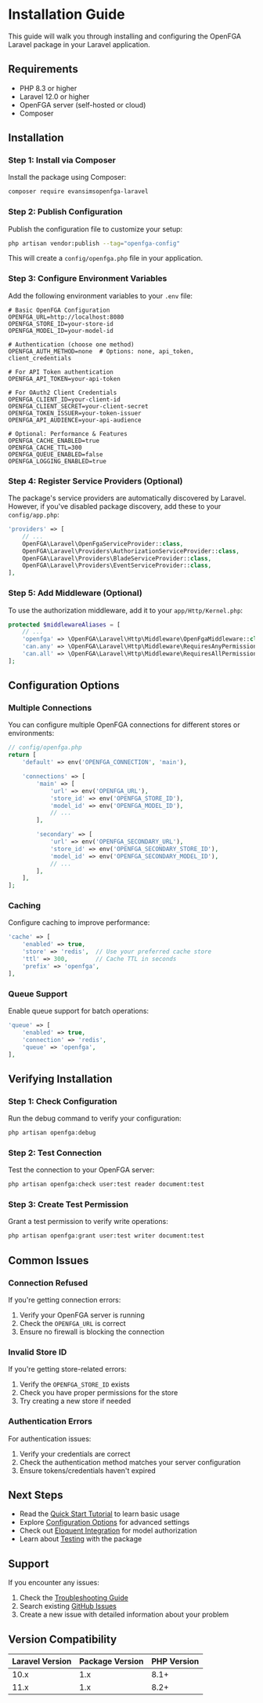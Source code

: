 # Installation Guide

This guide will walk you through installing and configuring the OpenFGA Laravel package in your Laravel application.

## Requirements

- PHP 8.3 or higher
- Laravel 12.0 or higher
- OpenFGA server (self-hosted or cloud)
- Composer

## Installation

### Step 1: Install via Composer

Install the package using Composer:

```bash
composer require evansimsopenfga-laravel
```

### Step 2: Publish Configuration

Publish the configuration file to customize your setup:

```bash
php artisan vendor:publish --tag="openfga-config"
```

This will create a `config/openfga.php` file in your application.

### Step 3: Configure Environment Variables

Add the following environment variables to your `.env` file:

```env
# Basic OpenFGA Configuration
OPENFGA_URL=http://localhost:8080
OPENFGA_STORE_ID=your-store-id
OPENFGA_MODEL_ID=your-model-id

# Authentication (choose one method)
OPENFGA_AUTH_METHOD=none  # Options: none, api_token, client_credentials

# For API Token authentication
OPENFGA_API_TOKEN=your-api-token

# For OAuth2 Client Credentials
OPENFGA_CLIENT_ID=your-client-id
OPENFGA_CLIENT_SECRET=your-client-secret
OPENFGA_TOKEN_ISSUER=your-token-issuer
OPENFGA_API_AUDIENCE=your-api-audience

# Optional: Performance & Features
OPENFGA_CACHE_ENABLED=true
OPENFGA_CACHE_TTL=300
OPENFGA_QUEUE_ENABLED=false
OPENFGA_LOGGING_ENABLED=true
```

### Step 4: Register Service Providers (Optional)

The package's service providers are automatically discovered by Laravel. However, if you've disabled package discovery, add these to your `config/app.php`:

```php
'providers' => [
    // ...
    OpenFGA\Laravel\OpenFgaServiceProvider::class,
    OpenFGA\Laravel\Providers\AuthorizationServiceProvider::class,
    OpenFGA\Laravel\Providers\BladeServiceProvider::class,
    OpenFGA\Laravel\Providers\EventServiceProvider::class,
],
```

### Step 5: Add Middleware (Optional)

To use the authorization middleware, add it to your `app/Http/Kernel.php`:

```php
protected $middlewareAliases = [
    // ...
    'openfga' => \OpenFGA\Laravel\Http\Middleware\OpenFgaMiddleware::class,
    'can.any' => \OpenFGA\Laravel\Http\Middleware\RequiresAnyPermission::class,
    'can.all' => \OpenFGA\Laravel\Http\Middleware\RequiresAllPermissions::class,
];
```

## Configuration Options

### Multiple Connections

You can configure multiple OpenFGA connections for different stores or environments:

```php
// config/openfga.php
return [
    'default' => env('OPENFGA_CONNECTION', 'main'),

    'connections' => [
        'main' => [
            'url' => env('OPENFGA_URL'),
            'store_id' => env('OPENFGA_STORE_ID'),
            'model_id' => env('OPENFGA_MODEL_ID'),
            // ...
        ],

        'secondary' => [
            'url' => env('OPENFGA_SECONDARY_URL'),
            'store_id' => env('OPENFGA_SECONDARY_STORE_ID'),
            'model_id' => env('OPENFGA_SECONDARY_MODEL_ID'),
            // ...
        ],
    ],
];
```

### Caching

Configure caching to improve performance:

```php
'cache' => [
    'enabled' => true,
    'store' => 'redis',  // Use your preferred cache store
    'ttl' => 300,        // Cache TTL in seconds
    'prefix' => 'openfga',
],
```

### Queue Support

Enable queue support for batch operations:

```php
'queue' => [
    'enabled' => true,
    'connection' => 'redis',
    'queue' => 'openfga',
],
```

## Verifying Installation

### Step 1: Check Configuration

Run the debug command to verify your configuration:

```bash
php artisan openfga:debug
```

### Step 2: Test Connection

Test the connection to your OpenFGA server:

```bash
php artisan openfga:check user:test reader document:test
```

### Step 3: Create Test Permission

Grant a test permission to verify write operations:

```bash
php artisan openfga:grant user:test writer document:test
```

## Common Issues

### Connection Refused

If you're getting connection errors:

1. Verify your OpenFGA server is running
2. Check the `OPENFGA_URL` is correct
3. Ensure no firewall is blocking the connection

### Invalid Store ID

If you're getting store-related errors:

1. Verify the `OPENFGA_STORE_ID` exists
2. Check you have proper permissions for the store
3. Try creating a new store if needed

### Authentication Errors

For authentication issues:

1. Verify your credentials are correct
2. Check the authentication method matches your server configuration
3. Ensure tokens/credentials haven't expired

## Next Steps

- Read the [Quick Start Tutorial](quickstart.md) to learn basic usage
- Explore [Configuration Options](configuration.md) for advanced settings
- Check out [Eloquent Integration](eloquent.md) for model authorization
- Learn about [Testing](testing.md) with the package

## Support

If you encounter any issues:

1. Check the [Troubleshooting Guide](troubleshooting.md)
2. Search existing [GitHub Issues](https://github.com/evansims/openfga-laravel/issues)
3. Create a new issue with detailed information about your problem

## Version Compatibility

| Laravel Version | Package Version | PHP Version |
| --------------- | --------------- | ----------- |
| 10.x            | 1.x             | 8.1+        |
| 11.x            | 1.x             | 8.2+        |
